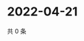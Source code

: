 # 2022-04-21

共 0 条

<!-- BEGIN WEIBO -->
<!-- 最后更新时间 Thu Apr 21 2022 04:15:08 GMT+0800 (China Standard Time) -->

<!-- END WEIBO -->
